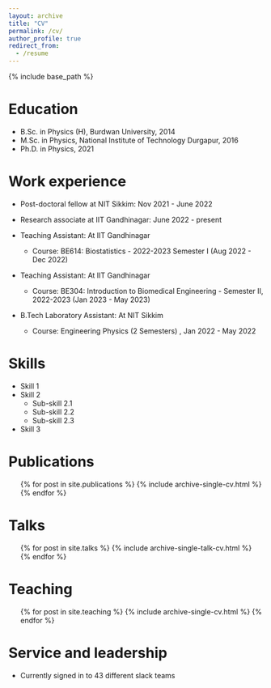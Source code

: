 ```yaml
---
layout: archive
title: "CV"
permalink: /cv/
author_profile: true
redirect_from:
  - /resume
---
```


{% include base_path %}

Education
======
* B.Sc. in Physics (H), Burdwan University, 2014
* M.Sc. in Physics, National Institute of Technology Durgapur, 2016
* Ph.D. in Physics, 2021 

Work experience
======
* Post-doctoral fellow at NIT Sikkim: Nov 2021 - June 2022
* Research associate at IIT Gandhinagar: June 2022 - present
 
* Teaching Assistant: At IIT Gandhinagar
  * Course: BE614: Biostatistics - 2022-2023 Semester I (Aug 2022 - Dec 2022)
* Teaching Assistant: At IIT Gandhinagar
  * Course: BE304: Introduction to Biomedical Engineering - Semester II, 2022-2023 (Jan 2023 - May 2023)
* B.Tech Laboratory Assistant: At NIT Sikkim
  * Course: Engineering Physics (2 Semesters) , Jan 2022 - May 2022
  
Skills
======
* Skill 1
* Skill 2
  * Sub-skill 2.1
  * Sub-skill 2.2
  * Sub-skill 2.3
* Skill 3

Publications
======
  <ul>{% for post in site.publications %}
    {% include archive-single-cv.html %}
  {% endfor %}</ul>
  
Talks
======
  <ul>{% for post in site.talks %}
    {% include archive-single-talk-cv.html %}
  {% endfor %}</ul>
  
Teaching
======
  <ul>{% for post in site.teaching %}
    {% include archive-single-cv.html %}
  {% endfor %}</ul>
  
Service and leadership
======
* Currently signed in to 43 different slack teams
